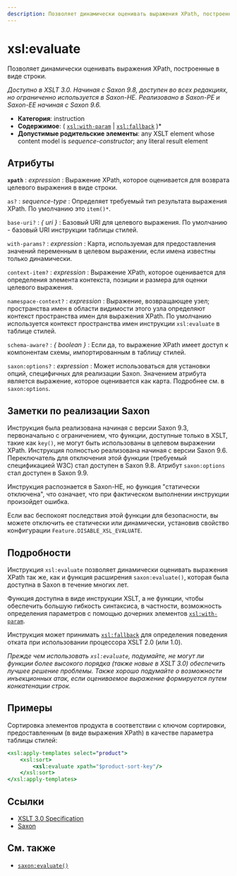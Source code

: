 ```yaml
---
description: Позволяет динамически оценивать выражения XPath, построенные в виде строки
---
```


# xsl:evaluate

Позволяет динамически оценивать выражения XPath, построенные в виде строки.

_Доступно в XSLT 3.0. Начиная с Saxon 9.8, доступен во всех редакциях, но ограниченно используется в Saxon-HE. Реализовано в Saxon-PE и Saxon-EE начиная с Saxon 9.6._

-   **Категория**: instruction
-   **Содержимое**: ( [`xsl:with-param`](xsl-with-param.md) | [`xsl:fallback`](xsl-fallback.md) )\*
-   **Допустимые родительские элементы**: any XSLT element whose content model is _sequence-constructor_; any literal result element

## Атрибуты

**`xpath`**
: _expression_
: Выражение XPath, которое оценивается для возврата целевого выражения в виде строки.

`as?`
: _sequence-type_
: Определяет требуемый тип результата выражения XPath. По умолчанию это `item()*`.

`base-uri?`
: _{ uri }_
: Базовый URI для целевого выражения. По умолчанию - базовый URI инструкции таблицы стилей.

`with-params?`
: _expression_
: Карта, используемая для предоставления значений переменным в целевом выражении, если имена известны только динамически.

`context-item?`
: _expression_
: Выражение XPath, которое оценивается для определения элемента контекста, позиции и размера для оценки целевого выражения.

`namespace-context?`
: _expression_
: Выражение, возвращающее узел; пространства имен в области видимости этого узла определяют контекст пространства имен для выражения XPath. По умолчанию используется контекст пространства имен инструкции `xsl:evaluate` в таблице стилей.

`schema-aware?`
: _{ boolean }_
: Если да, то выражение XPath имеет доступ к компонентам схемы, импортированным в таблицу стилей.

`saxon:options?`
: _expression_
: Может использоваться для установки опций, специфичных для реализации Saxon. Значением атрибута является выражение, которое оценивается как карта. Подробнее см. в `saxon:options`.

## Заметки по реализации Saxon

Инструкция была реализована начиная с версии Saxon 9.3, первоначально с ограничением, что функции, доступные только в XSLT, такие как `key()`, не могут быть использованы в целевом выражении XPath. Инструкция полностью реализована начиная с версии Saxon 9.6. Переключатель для отключения этой функции (требуемый спецификацией W3C) стал доступен в Saxon 9.8. Атрибут `saxon:options` стал доступен в Saxon 9.9.

Инструкция распознается в Saxon-HE, но функция "статически отключена", что означает, что при фактическом выполнении инструкции произойдет ошибка.

Если вас беспокоят последствия этой функции для безопасности, вы можете отключить ее статически или динамически, установив свойство конфигурации `Feature.DISABLE_XSL_EVALUATE`.

## Подробности

Инструкция `xsl:evaluate` позволяет динамически оценивать выражения XPath так же, как и функция расширения `saxon:evaluate()`, которая была доступна в Saxon в течение многих лет.

Функция доступна в виде инструкции XSLT, а не функции, чтобы обеспечить большую гибкость синтаксиса, в частности, возможность определения параметров с помощью дочерних элементов [`xsl:with-param`](xsl-with-param.md).

Инструкция может принимать [`xsl:fallback`](xsl-fallback.md) для определения поведения отката при использовании процессора XSLT 2.0 (или 1.0).

_Прежде чем использовать `xsl:evaluate`, подумайте, не могут ли функции более высокого порядка (также новые в XSLT 3.0) обеспечить лучшее решение проблемы. Также хорошо подумайте о возможности инъекционных атак, если оцениваемое выражение формируется путем конкатенации строк._

## Примеры

Сортировка элементов продукта в соответствии с ключом сортировки, предоставленным (в виде выражения XPath) в качестве параметра таблицы стилей:

```xslt
<xsl:apply-templates select="product">
    <xsl:sort>
        <xsl:evaluate xpath="$product-sort-key"/>
    </xsl:sort>
</xsl:apply-templates>
```

## Ссылки

-   [XSLT 3.0 Specification](http://www.w3.org/TR/xslt-30/#element-evaluate)
-   [Saxon](https://www.saxonica.com/html/documentation/xsl-elements/evaluate.html)

## См. также

-   [`saxon:evaluate()`](http://saxonica.com/documentation/index.html#!functions/saxon/evaluate)
